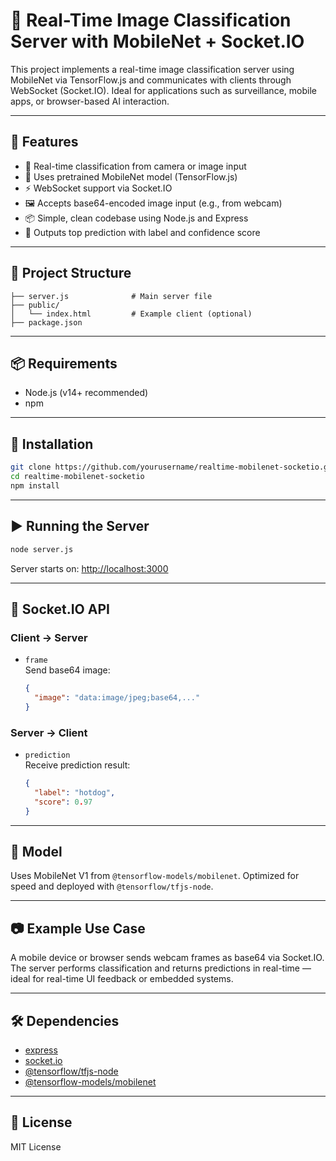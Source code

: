 
# 🧠 Real-Time Image Classification Server with MobileNet + Socket.IO

This project implements a real-time image classification server using MobileNet via TensorFlow.js and communicates with clients through WebSocket (Socket.IO). Ideal for applications such as surveillance, mobile apps, or browser-based AI interaction.

---

## 🚀 Features

- 🔄 Real-time classification from camera or image input
- 🧠 Uses pretrained MobileNet model (TensorFlow.js)
- ⚡ WebSocket support via Socket.IO
- 🖼️ Accepts base64-encoded image input (e.g., from webcam)
- 📦 Simple, clean codebase using Node.js and Express
- 🧪 Outputs top prediction with label and confidence score

---

## 📁 Project Structure

```
├── server.js              # Main server file
├── public/
│   └── index.html         # Example client (optional)
├── package.json
```

---

## 📦 Requirements

- Node.js (v14+ recommended)
- npm

---

## 🔧 Installation

```bash
git clone https://github.com/yourusername/realtime-mobilenet-socketio.git
cd realtime-mobilenet-socketio
npm install
```

---

## ▶️ Running the Server

```bash
node server.js
```

Server starts on: [http://localhost:3000](http://localhost:3000)

---

## 🔌 Socket.IO API

### Client → Server

- `frame`  
  Send base64 image:
  ```json
  {
    "image": "data:image/jpeg;base64,..."
  }
  ```

### Server → Client

- `prediction`  
  Receive prediction result:
  ```json
  {
    "label": "hotdog",
    "score": 0.97
  }
  ```

---

## 🧠 Model

Uses MobileNet V1 from `@tensorflow-models/mobilenet`. Optimized for speed and deployed with `@tensorflow/tfjs-node`.

---

## 📷 Example Use Case

A mobile device or browser sends webcam frames as base64 via Socket.IO. The server performs classification and returns predictions in real-time — ideal for real-time UI feedback or embedded systems.

---

## 🛠 Dependencies

- [express](https://www.npmjs.com/package/express)
- [socket.io](https://www.npmjs.com/package/socket.io)
- [@tensorflow/tfjs-node](https://www.npmjs.com/package/@tensorflow/tfjs-node)
- [@tensorflow-models/mobilenet](https://www.npmjs.com/package/@tensorflow-models/mobilenet)

---

## 📝 License

MIT License
